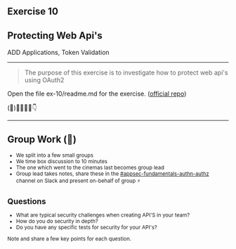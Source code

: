 ## Exercise 10

## Protecting Web Api's

ADD Applications, Token Validation

---

>The purpose of this exercise is to investigate how to protect web api's using OAuth2

Open the file ex-10/readme.md for the exercise. ([official repo](https://github.com/equinor/appsec-fundamentals-authn-authz-cs/blob/main/ex-10/readme.md))

(🥸)👷‍♀️👷‍♂️👇

---

## Group Work (🥸)

<div style="font-size: 0.84em">

* We split into a few small groups
* We time box discussion to 10 minutes
* The one which went to the cinemas last becomes group lead
* Group lead takes notes, share these in the [#appsec-fundamentals-authn-authz](https://equinor.slack.com/archives/C051G3JV7NE) channel on Slack and present on-behalf of group ⚡️

</p>

## Questions

* What are typical security challenges when creating API'S in your team?
* How do you do security in depth?
* Do you have any specific tests for security for your API's?

Note and share a few key points for each question.

</div>
